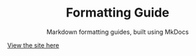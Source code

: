 <h1 align="center">Formatting Guide</h1>

<p align="center">Markdown formatting guides, built using MkDocs</p>

<a href=https://sleepiie.github.io/formatting>View the site here</a>

